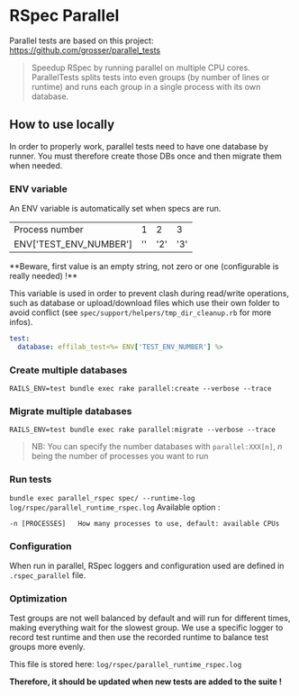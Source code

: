 # RSpec Parallel

Parallel tests are based on this project: https://github.com/grosser/parallel_tests
> Speedup RSpec by running parallel on multiple CPU cores.
ParallelTests splits tests into even groups (by number of lines or runtime) and runs each group in a single process with its own database.

## How to use locally
In order to properly work, parallel tests need to have one database by runner.
You must therefore create those DBs once and then migrate them when needed.

### ENV variable

An ENV variable is automatically set when specs are run.
<table>
  <tr><td>Process number</td><td>1</td><td>2</td><td>3</td></tr>
  <tr><td>ENV['TEST_ENV_NUMBER']</td><td>''</td><td>'2'</td><td>'3'</td></tr>
</table>
**Beware, first value is an empty string, not zero or one (configurable is really needed) !**

This variable is used in order to prevent clash during read/write operations, such as database or upload/download files which use their own folder to avoid conflict (see `spec/support/helpers/tmp_dir_cleanup.rb` for more infos).

```yaml
test:
  database: effilab_test<%= ENV['TEST_ENV_NUMBER'] %>
```

### Create multiple databases
`RAILS_ENV=test bundle exec rake parallel:create --verbose --trace`

### Migrate multiple databases
`RAILS_ENV=test bundle exec rake parallel:migrate --verbose --trace`

> NB: You can specify the number databases with `parallel:XXX[n]`, *n* being the number of processes you want to run

### Run tests
`bundle exec parallel_rspec spec/ --runtime-log log/rspec/parallel_runtime_rspec.log`
Available option :
```
-n [PROCESSES]   How many processes to use, default: available CPUs
```

### Configuration
When run in parallel, RSpec loggers and configuration used are defined in `.rspec_parallel` file.

### Optimization
Test groups are not well balanced by default and will run for different times, making everything wait for the slowest group.
We use a specific logger to record test runtime and then use the recorded runtime to balance test groups more evenly.

This file is stored here: `log/rspec/parallel_runtime_rspec.log`

**Therefore, it should be updated when new tests are added to the suite !**
